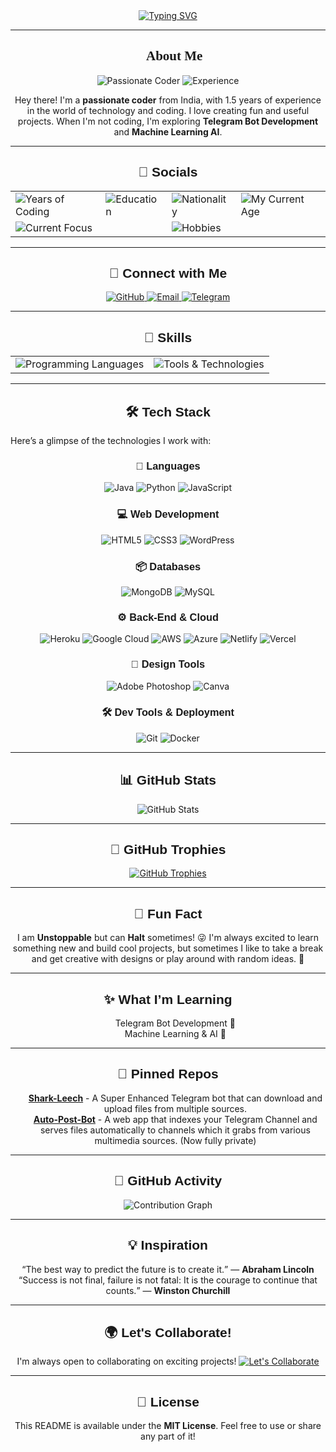 <div align="center">
  <a href="https://github.com/harshit-bit10">
    <img src="https://readme-typing-svg.herokuapp.com?font=Fira+Code&size=25&pause=1000&color=F70000&center=true&vCenter=true&width=435&lines=👋+Hello,+I'm+Harshit!✨" alt="Typing SVG" />
  </a>
</div>

---

<h2 align="center" style="font-family: 'Times New Roman', sans-serif;">🌟 About Me</h2>

<div align="center">
  <img src="https://img.shields.io/badge/Passionate%20Coder%20from%20India-FF5733?style=for-the-badge" alt="Passionate Coder">
  <img src="https://img.shields.io/badge/1.5%20years%20of%20Experience-4CAF50?style=for-the-badge" alt="Experience">
</div>

<div align="center">
  <p>Hey there! I'm a <strong>passionate coder</strong> from India, with 1.5 years of experience in the world of technology and coding. I love creating fun and useful projects. When I'm not coding, I'm exploring <strong>Telegram Bot Development</strong> and <strong>Machine Learning AI</strong>.</p>
</div>

---

<h2 align="center" style="font-family: 'Arial', sans-serif;">🌟 Socials</h2>

<div align="center">
  <table>
    <tr>
      <td><img src="https://img.shields.io/badge/💼%20Years%20of%20Coding-1.5%20years-blue?style=for-the-badge" alt="Years of Coding"></td>
      <td><img src="https://img.shields.io/badge/🎓%20Education-School%20Student-orange?style=for-the-badge" alt="Education"></td>
      <td><img src="https://img.shields.io/badge/🌏%20Nationality-Indian-green?style=for-the-badge" alt="Nationality"></td>
      <td><img src="https://img.shields.io/badge/🌏%20My%20Current%20Age-17%20Years-green?style=for-the-badge" alt="My Current Age"></td>
    </tr>
    <tr>
      <td colspan="2"><img src="https://img.shields.io/badge/🚀%20Current%20Focus-Learning%20new%20technologies%20and%20contributing%20to%20open--source-red?style=for-the-badge" alt="Current Focus"></td>
      <td colspan="2"><img src="https://img.shields.io/badge/✨%20Hobbies-Reading,%20Gaming,%20Travelling-yellow?style=for-the-badge" alt="Hobbies"></td>
    </tr>
  </table>
</div>

---

<h2 align="center" style="font-family: 'Arial', sans-serif;">🌟 Connect with Me</h2>

<div align="center">
  <a href="https://github.com/harshit-bit10" target="_blank">
    <img src="https://img.shields.io/badge/GitHub-Visit%20My%20Profile-181717?style=for-the-badge&logo=github" alt="GitHub">
  </a>
  <a href="mailto:sharktoonsofficial@gmail.com">
    <img src="https://img.shields.io/badge/Email-Contact%20Me-EA4335?style=for-the-badge&logo=gmail" alt="Email">
  </a>
  <a href="https://t.me/SupremeYoriichi" target="_blank">
    <img src="https://img.shields.io/badge/Telegram-Connect%20with%20Me-0077B5?style=for-the-badge&logo=Telegarm" alt="Telegram">
  </a>
</div>

---

<h2 align="center" style="font-family: 'Arial', sans-serif;">🎨 Skills</h2>

<div align="center">
  <table>
    <tr>
      <td><img src="https://img.shields.io/badge/💻%20Programming%20Languages-Python,%20JavaScript-yellow?style=for-the-badge" alt="Programming Languages"></td>
      <td><img src="https://img.shields.io/badge/🛠️%20Tools%20&%20Technologies-GitHub,%20Docker-blue?style=for-the-badge" alt="Tools & Technologies"></td>
    </tr>
  </table>
</div>

---

<h2 align="center" style="font-family: 'Arial', sans-serif;">🛠️ Tech Stack</h2>

Here’s a glimpse of the technologies I work with:

<h3 align="center" style="font-family: 'Arial', sans-serif;">🔧 Languages</h3>
<p align="center">
  <img src="https://img.shields.io/badge/Java-007396?style=flat&logo=java" alt="Java"/>
  <img src="https://img.shields.io/badge/Python-3776AB?style=flat&logo=python" alt="Python"/>
  <img src="https://img.shields.io/badge/JavaScript-F7DF1E?style=flat&logo=javascript" alt="JavaScript"/>
</p>

<h3 align="center" style="font-family: 'Arial', sans-serif;">💻 Web Development</h3>
<p align="center">
  <img src="https://img.shields.io/badge/HTML5-E34F26?style=flat&logo=html5" alt="HTML5"/>
  <img src="https://img.shields.io/badge/CSS3-1572B6?style=flat&logo=css3" alt="CSS3"/>
  <img src="https://img.shields.io/badge/WordPress-21759B?style=flat&logo=wordpress" alt="WordPress"/>
</p>

<h3 align="center" style="font-family: 'Arial', sans-serif;">📦 Databases</h3>
<p align="center">
  <img src="https://img.shields.io/badge/MongoDB-47A248?style=flat&logo=mongodb" alt="MongoDB"/>
  <img src="https://img.shields.io/badge/MySQL-4479A1?style=flat&logo=mysql" alt="MySQL"/>
</p>

<h3 align="center" style="font-family: 'Arial', sans-serif;">⚙️ Back-End & Cloud</h3>
<p align="center">
  <img src="https://img.shields.io/badge/Heroku-430098?style=flat&logo=heroku" alt="Heroku"/>
  <img src="https://img.shields.io/badge/Google%20Cloud-4285F4?style=flat&logo=google-cloud" alt="Google Cloud"/>
  <img src="https://img.shields.io/badge/AWS-232F3E?style=flat&logo=amazon-aws" alt="AWS"/>
  <img src="https://img.shields.io/badge/Azure-0078D4?style=flat&logo=microsoft-azure" alt="Azure"/>
  <img src="https://img.shields.io/badge/Netlify-00C7B7?style=flat&logo=netlify" alt="Netlify"/>
  <img src="https://img.shields.io/badge/Vercel-000000?style=flat&logo=vercel" alt="Vercel"/>
</p>

<h3 align="center" style="font-family: 'Arial', sans-serif;">🎨 Design Tools</h3>
<p align="center">
  <img src="https://img.shields.io/badge/Adobe%20Photoshop-31A8FF?style=flat&logo=adobe-photoshop" alt="Adobe Photoshop"/>
  <img src="https://img.shields.io/badge/Canva-00C4CC?style=flat&logo=canva" alt="Canva"/>
</p>

<h3 align="center" style="font-family: 'Arial', sans-serif;">🛠️ Dev Tools & Deployment</h3>
<p align="center">
  <img src="https://img.shields.io/badge/Git-F05032?style=flat&logo=git" alt="Git"/>
  <img src="https://img.shields.io/badge/Docker-2496ED?style=flat&logo=docker" alt="Docker"/>
</p>

---

<h2 align="center" style="font-family: 'Arial', sans-serif;">📊 GitHub Stats</h2>

<p align="center">
  <img src="https://github-readme-stats.vercel.app/api?username=harshit-bit10&count_private=true&show_icons=true&hide_title=true&hide=prs&theme=dark" alt="GitHub Stats" />
</p>

---

<h2 align="center" style="font-family: 'Arial', sans-serif;">🎯 GitHub Trophies</h2>

<p align="center">
  <a href="https://github.com/harshit-bit10">
    <img src="https://github-profile-trophy.vercel.app/?username=harshit-bit10&theme=dark&no-frame=true&column=5" alt="GitHub Trophies" />
  </a>
</p>

---

<h2 align="center" style="font-family: 'Arial', sans-serif;">💬 Fun Fact</h2>

<p align="center">
  I am <strong>Unstoppable</strong> but can <strong>Halt</strong> sometimes! 😜   
  I'm always excited to learn something new and build cool projects, but sometimes I like to take a break and get creative with designs or play around with random ideas. 🔮
</p>

---

<h2 align="center" style="font-family: 'Arial', sans-serif;">✨ What I’m Learning</h2>

<ul align="center" style="list-style: none;">
  <li>Telegram Bot Development 📱</li>
  <li>Machine Learning & AI 🤖</li>
</ul>

---

<h2 align="center" style="font-family: 'Arial', sans-serif;">📌 Pinned Repos</h2>

<ul align="center" style="list-style: none;">
  <li><a href="https://github.com/harshit-bit10/SharkLeech"><strong>Shark-Leech</strong></a> - A Super Enhanced Telegram bot that can download and upload files from multiple sources.</li>
  <li><a href="https://github.com/harshit-bit10/Auto-Post-bot"><strong>Auto-Post-Bot</strong></a> - A web app that indexes your Telegram Channel and serves files automatically to channels which it grabs from various multimedia sources. (Now fully private)</li>
</ul>

---

<h2 align="center" style="font-family: 'Arial', sans-serif;">🏅 GitHub Activity</h2>

<p align="center">
  <img src="https://activity-graph.herokuapp.com/graph?username=harshit-bit10&bg_color=1a1b27&color=ffffff&line=fcfcfc&point=ff0000&area=true" alt="Contribution Graph" />
</p>

---

<h2 align="center" style="font-family: 'Arial', sans-serif;">💡 Inspiration</h2>

<p align="center">
  <q>The best way to predict the future is to create it.</q> — <strong>Abraham Lincoln</strong>  
  <br>
  <q>Success is not final, failure is not fatal: It is the courage to continue that counts.</q> — <strong>Winston Churchill</strong>
</p>

---

<h2 align="center" style="font-family: 'Arial', sans-serif;">🌍 Let's Collaborate!</h2>

<p align="center">
  I'm always open to collaborating on exciting projects!  
  <a href="https://github.com/harshit-bit10"><img src="https://img.shields.io/badge/Collaborate-Open-blue?style=for-the-badge" alt="Let's Collaborate"></a>
</p>

---

<h2 align="center" style="font-family: 'Arial', sans-serif;">📜 License</h2>

<p align="center">
  This README is available under the <strong>MIT License</strong>. Feel free to use or share any part of it!
</p>
